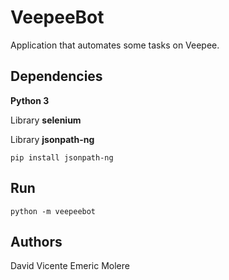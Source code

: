 # VeepeeBot
Application that automates some tasks on Veepee.

## Dependencies
__Python 3__

Library __selenium__

Library __jsonpath-ng__ 
```shell
pip install jsonpath-ng
```

## Run
```shell
python -m veepeebot
```

## Authors
David Vicente
Emeric Molere